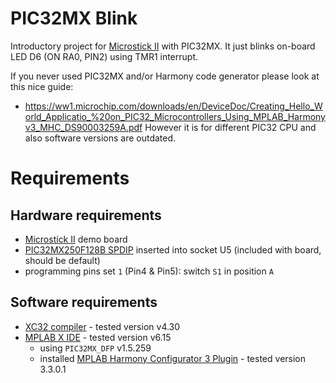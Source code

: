 # PIC32MX Blink

Introductory project for [Microstick II][PIC Microstick II] 
with PIC32MX. It just blinks on-board LED D6 (ON RA0, PIN2) using
TMR1 interrupt.

If you never used PIC32MX and/or Harmony code generator
please look at this nice guide:
- https://ww1.microchip.com/downloads/en/DeviceDoc/Creating_Hello_World_Applicatio_%20on_PIC32_Microcontrollers_Using_MPLAB_Harmonyv3_MHC_DS90003259A.pdf
However it is for different PIC32 CPU and also software versions are outdated.

# Requirements

## Hardware requirements

* [Microstick II][PIC Microstick II]  demo board
* [PIC32MX250F128B SPDIP][PIC32MX250F128B] inserted into socket U5
  (included with board, should be default)
* programming pins set `1` (Pin4 & Pin5): switch `S1` in position `A`

## Software requirements

* [XC32 compiler][XC compilers] - tested version v4.30
* [MPLAB X IDE][MPLAB X IDE] - tested version v6.15
  - using `PIC32MX_DFP` v1.5.259
  - installed  [MPLAB Harmony Configurator 3 Plugin][Harmony] - tested
    version 3.3.0.1


[Harmony]: https://www.microchip.com/mplab/mplab-harmony
[XC compilers]: https://www.microchip.com/mplab/compilers
[MPLAB X IDE]: https://www.microchip.com/mplab/mplab-x-ide
[PIC32MX250F128B]: https://www.microchip.com/wwwproducts/en/PIC32MX250F128B
[PIC Microstick II]: https://www.microchip.com/DevelopmentTools/ProductDetails/dm330013-2
